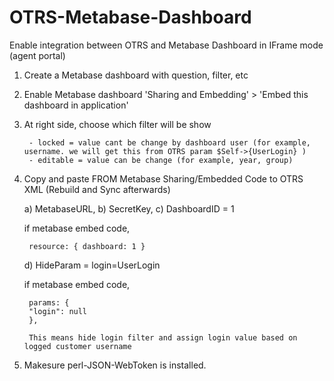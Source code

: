 # OTRS-Metabase-Dashboard
Enable integration between OTRS and Metabase Dashboard in IFrame mode (agent portal)  

1. Create a Metabase dashboard with question, filter, etc  

2. Enable Metabase dashboard 'Sharing and Embedding' > 'Embed this dashboard in application'  

3. At right side, choose which filter will be show 
		
		- locked = value cant be change by dashboard user (for example, username. we will get this from OTRS param $Self->{UserLogin} )  
		- editable = value can be change (for example, year, group)
		
	
4. Copy and paste FROM Metabase Sharing/Embedded Code to OTRS XML (Rebuild and Sync afterwards)  

	a) MetabaseURL, 
	b) SecretKey,
	c) DashboardID = 1 
	
	if metabase embed code,

		resource: { dashboard: 1 }
	
	
	d) HideParam = login=UserLogin 
	
	if metabase embed code, 
	
		params: {
		"login": null
		},
	
		This means hide login filter and assign login value based on logged customer username
	
5. Makesure perl-JSON-WebToken is installed.



